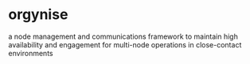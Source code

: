 # orgynise
a node management and communications framework to maintain high availability and engagement for multi-node operations in close-contact environments
